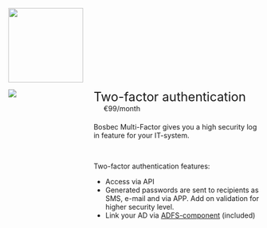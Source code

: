 <div>
    <p>
  <img class="service-logo" src="../res/bosbec_navbar_logo_svg.svg">
</p>
<div class="service-width-100">
        <div class="service-image-container">
        <img class="service-image" src="https://s3-eu-west-1.amazonaws.com/help.bosbec.io/Service+Icons/2FA.png"></div>
<div class="service-padding">
    <div class="service-margin-bottom">
    <div class="service-header">Two-factor authentication</div>
    <div class="service-cost">€99/month</div>
    </div>
    <div>
    <p>Bosbec Multi-Factor gives you a high security log in feature for your IT-system.</p></br>

<p>Two-factor authentication features:</p>

<ul>
<li>Access via API</li>
<li>Generated passwords are sent to recipients as SMS, e-mail and via APP. Add on validation for higher security level.</li>
    <li>Link your AD via <a href="https://help.bosbec.io" target="_blank">ADFS-component</a> (included)</li>
</ul>
</div>
</div>
</div>

<style>

.service-logo{
    width: 150px;
}

.service-float-right {
    float: right;
}
.service-width-100 {
    width: 100%;
}

.service-image-container{
    float: left;
    width: 30%;
}

.service-image{
    max-height:100%;
    max-width:100%;
}

.service-padding{
    overflow:  hidden;
    padding-left: 20px;
}

.service-margin-bottom{
    margin-bottom: 20px;
}

.service-header {
    display:  inline-block;
    font-size: 25px;
}

.service-cost{
    display:  inline-block;
    padding-left: 20px;
}

text-component p:nth-child(1){
    margin-bottom: 0px;
}


</style>

